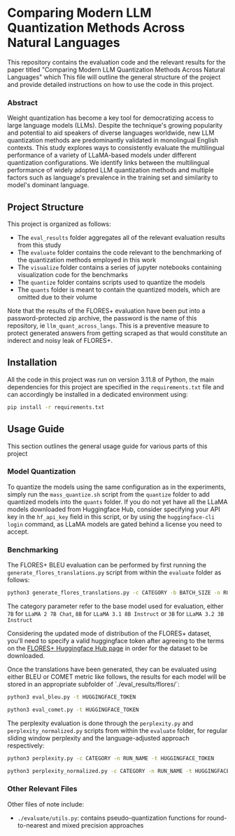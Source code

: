 # Comparing Modern LLM Quantization Methods Across Natural Languages

This repository contains the evaluation code and the relevant results for the paper titled "Comparing Modern LLM Quantization Methods Across Natural Languages" which 
This file will outline the general structure of the project and provide detailed instructions on how to use the code in this project.

### Abstract

Weight quantization has become a key tool for democratizing access to large language models (LLMs). Despite the technique's growing popularity and potential to aid speakers of diverse languages worldwide, new LLM quantization methods are predominantly validated in monolingual English contexts. This study explores ways to consistently evaluate the multilingual performance of a variety of LLaMA-based models under different quantization configurations. We identify links between the multilingual performance of widely adopted LLM quantization methods and multiple factors such as language's prevalence in the training set and similarity to model's dominant language.

## Project Structure

This project is organized as follows:

* The `eval_results` folder aggregates all of the relevant evaluation results from this study
* The `evaluate` folder contains the code relevant to the benchmarking of the quantization methods employed in this work
* The `visualize` folder contains a series of jupyter notebooks containing visualization code for the benchmarks
* The `quantize` folder contains scripts used to quantize the models
* The `quants` folder is meant to contain the quantized models, which are omitted due to their volume

Note that the results of the FLORES+ evaluation have been put into a password-protected zip archive, the password is the name of this repository, ie `llm_quant_across_langs`. This is a preventive measure to protect generated answers from getting scraped as that would constitute an inderect and noisy leak of FLORES+.

## Installation

All the code in this project was run on version 3.11.8 of Python, the main dependencies for this project are specified in the `requirements.txt` file and can accordingly be installed in a dedicated environment using:

```bash
pip install -r requirements.txt
```

## Usage Guide

This section outlines the general usage guide for various parts of this project

### Model Quantization

To quantize the models using the same configuration as in the experiments, simply run the `mass_quantize.sh` script from the `quantize` folder to add quantized models into the `quants` folder. If you do not yet have all the LLaMA models downloaded from Huggingface Hub, consider specifying your API key in the `hf_api_key` field in this script, or by using the `huggingface-cli login` command, as LLaMA models are gated behind a license you need to accept.

### Benchmarking

The FLORES+ BLEU evaluation can be performed by first running the `generate_flores_translations.py` script from within the `evaluate` folder as follows:

```bash
python3 generate_flores_translations.py -c CATEGORY -b BATCH_SIZE -n RUN_NAME -t HUGGINGFACE_TOKEN
```

The category parameter refer to the base model used for evaluation, either `7B` for `LLaMA 2 7B Chat`, `8B` for `LLaMA 3.1 8B Instruct` or `3B` for `LLaMA 3.2 3B Instruct`

Considering the updated mode of distribution of the FLORES+ dataset, you'll need to specify a valid huggingface token after agreeing to the terms on the [FLORES+ Huggingface Hub page](https://huggingface.co/datasets/openlanguagedata/flores_plus)  in order for the dataset to be downloaded.

Once the translations have been generated, they can be evaluated using either BLEU or COMET metric like follows, the results for each model will be stored in an appropriate subfolder of ´./eval_results/flores/´:

```bash
python3 eval_bleu.py -t HUGGINGFACE_TOKEN

python3 eval_comet.py -t HUGGINGFACE_TOKEN
```

The perplexity evaluation is done through the `perplexity.py` and `perplexity_normalized.py` scripts from within the `evaluate` folder, for regular sliding window perplexity and the language-adjusted approach respectively:

```bash
python3 perplexity.py -c CATEGORY -n RUN_NAME -t HUGGINGFACE_TOKEN
```

```bash
python3 perplexity_normalized.py -c CATEGORY -n RUN_NAME -t HUGGINGFACE_TOKEN
```

### Other Relevant Files

Other files of note include:

* `./evaluate/utils.py`: contains pseudo-quantization functions for round-to-nearest and mixed precision approaches